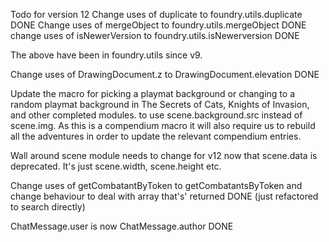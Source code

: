 Todo for version 12
Change uses of duplicate to foundry.utils.duplicate DONE
Change uses of mergeObject to foundry.utils.mergeObject DONE
change uses of isNewerVersion to foundry.utils.isNewerversion DONE

The above have been in foundry.utils since v9.

Change uses of DrawingDocument.z to DrawingDocument.elevation DONE

Update the macro for picking a playmat background or changing to a random playmat background in The Secrets of Cats, Knights of Invasion, and other completed modules. to use scene.background.src instead of scene.img. As this is a compendium macro it will also require us to rebuild all the adventures in order to update the relevant compendium entries.

Wall around scene module needs to change for v12 now that scene.data is deprecated. It's just scene.width, scene.height etc.

Change uses of getCombatantByToken to getCombatantsByToken and change behaviour to deal with array that's' returned DONE (just refactored to search directly)

ChatMessage.user is now ChatMessage.author DONE
